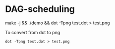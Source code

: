 # DAG-scheduling

make -j && ./demo && dot -Tpng test.dot > test.png 

To convert from dot to png
```
dot -Tpng test.dot > test.png
```